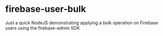 # firebase-user-bulk

Just a quick NodeJS demonstrating applying a bulk operation on Firebase users using the firebase-admin SDK
